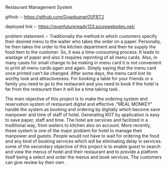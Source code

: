 Restaurant Management System

github :- https://github.com/Gyankumar01/FRT2

deployed link :- https://gyanfutureready123.azurewebsites.net/

problem statement :- 
Traditionally the method in which customers specify their desired menu to the waiter who takes the order on a paper. Personally, he then takes the order to the kitchen department and then he supply the food item to the customer. So, it was a time-consuming process. It leads to wastage of paper and also it requires reprinting of all menu cards. Also, in many cases for small change to be making in menu card it is not convenient to print all menu cards again and again. Simply saying that the menu card once printed can’t be changed. After some days, the menu card lost its worthy look and attractiveness. For booking a table for your friends or a family you need to go to the restaurant and you need to book if the hotel is far from the restaurant then it will be a time taking task .


The main objective of this project is to make the ordering system and reservation system of restaurant digital and effective ."MEAL MONKEY" handle the system as booking and ordering by digitally which become save manpower and time of staff of hotel. Generating KOT by application is easy to save paper, staff and time. The hotel are services and facilized in a traditional way, from waiters to kitchen also on account. More recently, these system is one of the major problem for hotel to manage their manpower and guests. People would not have to wait for ordering the food and any kind of booking services which will be eliminating delay in services. some of the secondary objective of this project is to enable guest to search and view the menus of hotel and their restaurant and to provide a platform itself being a select and order the menus and book services. The customers can give review by their own .


